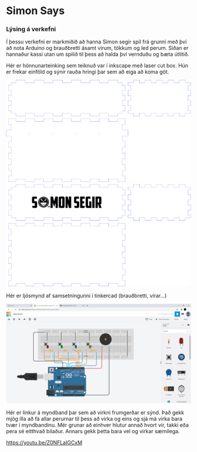 # Simon Says

### Lýsing á verkefni

Í þessu verkefni er markmiðið að hanna Símon segir spil frá grunni með því að nota Arduino og brauðbretti ásamt vírum, tökkum og led perum. Síðan er hannaður kassi utan um spilið til þess að halda því vernduðu og bæta útlitið.

Hér er hönnunarteinking sem teiknuð var í inkscape með laser cut box. Hún er frekar einföld og sýnir rauða hringi þar sem að eiga að koma göt.

![Hönnunarteikning](Simon_says2.png)

Hér er ljósmynd af samsetningunni í tinkercad (brauðbretti, vírar...)

![Tinkercad Simon Says](Tinkercad_Circuits.PNG)

Hér er linkur á myndband þar sem að virkni frumgerðar er sýnd. Það gekk mjög illa að fá allar perurnar til þess að virka og eins og sjá má virka bara tvær í myndbandinu. Mér grunar að einhver hlutur annað hvort vír, takki eða pera sé eitthvað bilaður. Annars gekk þetta bara vel og virkar sæmilega.

https://youtu.be/Z0NFLaIGCxM
